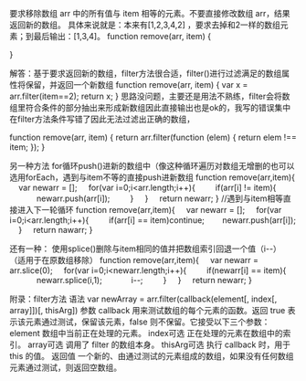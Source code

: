 要求移除数组 arr 中的所有值与 item 相等的元素。不要直接修改数组 arr，结果返回新的数组。
具体来说就是：本来有[1,2,3,4,2] ，要求去掉和2一样的数组元素；到最后输出：[1,3,4]。
function remove(arr, item) {

}

解答：基于要求返回新的数组，filter方法很合适，filter()进行过滤满足的数组属性将保留，并返回一个新数组
function remove(arr, item) {
    var x = arr.filter(item==2);
    return x;
}
思路没问题，主要还是用法不熟练，filter会将数组里符合条件的部分抽出来形成新数组因此直接输出也是ok的，我写的错误集中在filter方法条件写错了因此无法过滤出正确的数组，





function remove(arr, item) {
    return arr.filter(function (elem) {
        return elem !== item;
    });
}


另一种方法
for循环push()进新的数组中（像这种循环遍历对数组无增删的也可以选用forEach，遇到与item不等的直接push进新数组
function remove(arr,item){
    var newarr = [];
    for(var i=0;i<arr.length;i++){
        if(arr[i] != item){
            newarr.push(arr[i]);
        }
    }
    return newarr;
}
//遇到与item相等直接进入下一轮循环
function remove(arr,item){
    var newarr = [];
    for(var i=0;i<arr.length;i++){
        if(arr[i] == item)continue;
       newarr.push(arr[i]);
    }
    return nawarr;
}

还有一种：
使用splice()删除与item相同的值并把数组索引回退一个值（i--）
（适用于在原数组移除）
function remove(arr,item){
    var newarr = arr.slice(0);
    for(var i=0;i<newarr.length;i++){
        if(newarr[i] == item){
            newarr.splice(i,1);
            i--;
        }
    }
    return newarr;
}


附录：filter方法
语法
var newArray = arr.filter(callback(element[, index[, array]])[, thisArg])
参数
callback
用来测试数组的每个元素的函数。返回 true 表示该元素通过测试，保留该元素，false 则不保留。它接受以下三个参数：
element
数组中当前正在处理的元素。
index可选
正在处理的元素在数组中的索引。
array可选
调用了 filter 的数组本身。
thisArg可选
执行 callback 时，用于 this 的值。
返回值
一个新的、由通过测试的元素组成的数组，如果没有任何数组元素通过测试，则返回空数组。



